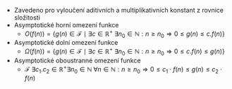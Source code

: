 - Zavedeno pro vyloučení aditivních a multiplikativních konstant z rovnice složitosti
- Asymptotické horní omezení funkce
	- $O(f(n)) = \{g(n) \in \mathcal{F} \mid \exists c \in \mathbb{R}^+ \; \exists n_0 \in \mathbb{N}: n \geq n_0 \Rightarrow 0 \leq g(n) \leq c.f(n)\}$
- Asymptotické dolní omezení funkce
	- $\Omega(f(n)) = \{g(n) \in \mathcal{F} \mid \exists c \in \mathbb{R}^+ \; \exists n_0 \in \mathbb{N}: n \geq n_0 \Rightarrow 0 \leq c.f(n) \leq g(n)\}$
- Asymptotické oboustranné omezení funkce
	- $\mathcal{F} \; \exists c_1. c_2 \in \mathbb{R}^+ \exists n_0 \in \mathbb{N} \; \forall n \in \mathbb{N}: n \geq n_0 \Rightarrow 0 \leq c_1 \cdot f(n) \leq g(n) \leq c_2 \cdot f(n)$